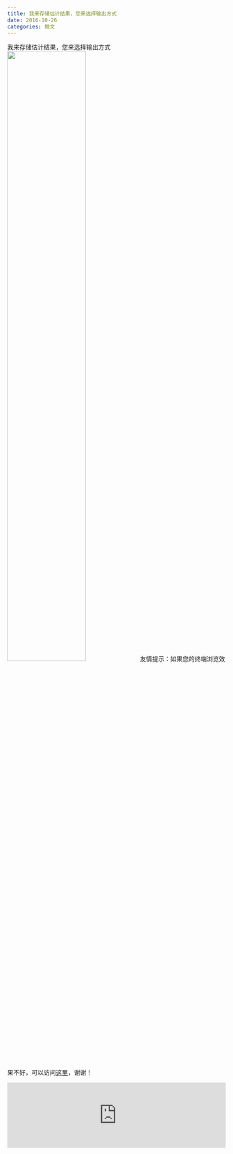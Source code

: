 ```yaml
---
title: 我来存储估计结果，您来选择输出方式
date: 2016-10-26
categories: 推文
---
```

我来存储估计结果，您来选择输出方式
<img src="http://mmbiz.qpic.cn/mmbiz_png/ACviaWTBFxhaxVr8icYx1nhPkgohcFys1ia900iclErw1SWf2Rnx3oEC8UQ6o72XIy0ZadD8U1Q7l1nibl029YbKSmw/0?wx_fmt=png" style="width: 60%; height: auto;"/><!--more-->
友情提示：如果您的终端浏览效果不好，可以访问[这里](https://stata-club.github.io/stata_article/2016-10-26.html)，谢谢！
<iframe src="https://stata-club.github.io/stata_article/2016-10-26.html" id="iframepage" frameborder="0" scrolling="no" marginheight="0" marginwidth="0" width="100%" onLoad="iFrameHeight()"></iframe>
<script type="text/javascript" language="javascript">
function iFrameHeight() {
var ifm= document.getElementById("iframepage");
var subWeb = document.frames ? document.frames["iframepage"].document : ifm.contentDocument;   
if(ifm != null && subWeb != null) {
 ifm.height = subWeb.body.scrollHeight;
} 
} 
</script> 
